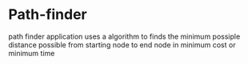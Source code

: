 # Path-finder
path finder application uses a algorithm to finds the minimum possiple distance possible from starting node to end node in minimum cost or minimum time
